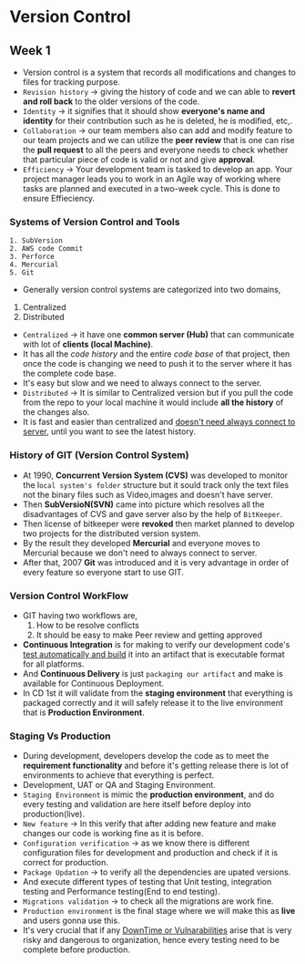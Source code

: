 # Version Control
## Week 1
* Version control is a system that records all modifications and changes to files for tracking purpose.
* `Revision history` -> giving the history of code and we can able to **revert and roll back** to the older versions of the code.
* `Identity` -> it signifies that it should show **everyone's name and identity** for their contribution such as he is deleted, he is modified, etc,.
* `Collaboration` -> our team members also can add and modify feature to our team projects and we can utilize the **peer review** that is one can rise the **pull request** to all the peers and everyone needs to check whether that particular piece of code is valid or not and give **approval**.
* `Efficiency` -> Your development team is tasked to develop an app. Your project manager leads you to work in an Agile way of working where tasks are planned and executed in a two-week cycle. This is done to ensure Effieciency.
### Systems of Version Control and Tools
    1. SubVersion
    2. AWS code Commit
    3. Perforce
    4. Mercurial
    5. Git
* Generally version control systems are categorized into two domains,
1. Centralized
2. Distributed
* `Centralized` -> it have one **common server (Hub)** that can communicate with lot of **clients (local Machine)**.
* It has all the *code history* and the entire *code base* of that project, then once the code is changing we need to push it to the server where it has the complete code base.
* It's easy but slow and we need to always connect to the server.
* `Distributed` -> It is similar to Centralized version but if you pull the code from the repo to your local machine it would include **all the history** of the changes also.
* It is fast and easier than centralized and <u>doesn't need always connect to server</u>, until you want to see the latest history.
### History of GIT (Version Control System)
* At 1990, **Concurrent Version System (CVS)** was developed to monitor the l`ocal system's folder` structure but it sould track only the text files not the binary files such as Video,images and doesn't have server.
* Then **SubVersioN(SVN)** came into picture which resolves all the disadvantages of CVS and gave server also by the help of `BitKeeper`.
* Then license of bitkeeper were **revoked** then market planned to develop two projects for the distributed version system.
* By the result they developed **Mercurial** and everyone moves to Mercurial because we don't need to always connect to server.
* After that, 2007 **Git** was introduced and it is very advantage in order of every feature so everyone start to use GIT.
### Version Control WorkFlow
* GIT having two workflows are,
    1. How to be resolve conflicts
    2. It should be easy to make Peer review and getting approved
* **Continuous Integration** is for making to verify our development code's <u>test automatically and build</u> it into an artifact that is executable format for all platforms.
* And **Continuous Delivery** is just `packaging our artifact` and make is available for Continuous Deployment.
* In CD 1st it will validate from the **staging environment** that everything is packaged correctly and it will safely release it to the live environment that is **Production Environment**.
### Staging Vs Production
* During development, developers develop the code as to meet the **requirement functionality** and before it's getting release there is lot of environments to achieve that everything is perfect.
* Development, UAT or QA and Staging Environment.
* `Staging Environment` is mimic the **production environment**, and do every testing and validation are here itself before deploy into production(live).
* `New feature` -> In this verify that after adding new feature and make changes our code is working fine as it is before.
* `Configuration verification` -> as we know there is different configuration files for development and production and check if it is correct for production.
* `Package Updation` -> to verify all the dependencies are upated versions.
* And execute different types of testing that Unit testing, integration testing and Performance testing(End to end testing).
* `Migrations validation` -> to check all the migrations are work fine.
* `Production environment` is the final stage where we will make this as **live** and users gonna use this.
* It's very crucial that if any <u>DownTime or Vulnarabilities</u> arise that is very risky and dangerous to organization, hence every testing need to be complete before production.